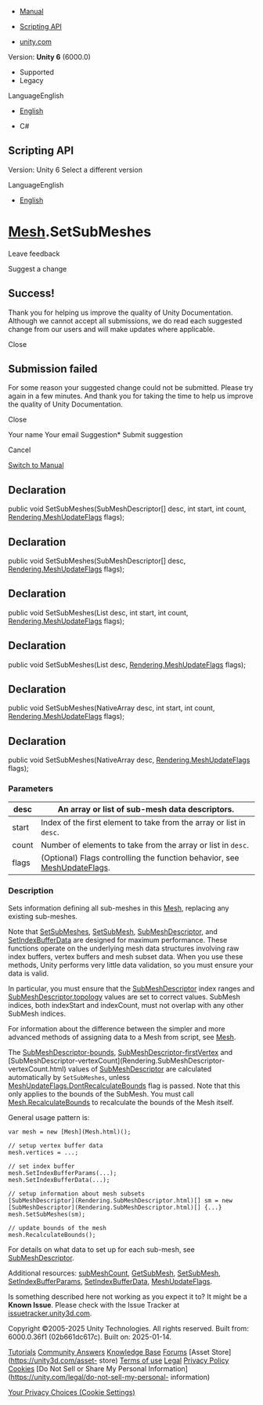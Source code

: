 [ ]()

  * [Manual](../Manual/index.html)
  * [Scripting API](../ScriptReference/index.html)

  * [unity.com](https://unity.com/)

Version: **Unity 6** (6000.0)

  * Supported
  * Legacy

LanguageEnglish

  * [English]()

  * C#

[ ](https://docs.unity3d.com)

## Scripting API

Version: Unity 6 Select a different version

LanguageEnglish

  * [English]()

#  [Mesh](Mesh.html).SetSubMeshes

Leave feedback

Suggest a change

## Success!

Thank you for helping us improve the quality of Unity Documentation. Although
we cannot accept all submissions, we do read each suggested change from our
users and will make updates where applicable.

Close

## Submission failed

For some reason your suggested change could not be submitted. Please <a>try
again</a> in a few minutes. And thank you for taking the time to help us
improve the quality of Unity Documentation.

Close

Your name Your email Suggestion* Submit suggestion

Cancel

[Switch to Manual](../Manual/class-Mesh.html "Go to Mesh Component in the
Manual")

## Declaration

public void SetSubMeshes(SubMeshDescriptor[] desc, int start, int count,
[Rendering.MeshUpdateFlags](Rendering.MeshUpdateFlags.html) flags);

## Declaration

public void SetSubMeshes(SubMeshDescriptor[] desc,
[Rendering.MeshUpdateFlags](Rendering.MeshUpdateFlags.html) flags);

## Declaration

public void SetSubMeshes(List<SubMeshDescriptor> desc, int start, int count,
[Rendering.MeshUpdateFlags](Rendering.MeshUpdateFlags.html) flags);

## Declaration

public void SetSubMeshes(List<SubMeshDescriptor> desc,
[Rendering.MeshUpdateFlags](Rendering.MeshUpdateFlags.html) flags);

## Declaration

public void SetSubMeshes(NativeArray<T> desc, int start, int count,
[Rendering.MeshUpdateFlags](Rendering.MeshUpdateFlags.html) flags);

## Declaration

public void SetSubMeshes(NativeArray<T> desc,
[Rendering.MeshUpdateFlags](Rendering.MeshUpdateFlags.html) flags);

### Parameters

desc | An array or list of sub-mesh data descriptors.  
---|---  
start | Index of the first element to take from the array or list in `desc`.  
count | Number of elements to take from the array or list in `desc`.  
flags | (Optional) Flags controlling the function behavior, see [MeshUpdateFlags](Rendering.MeshUpdateFlags.html).  
  
### Description

Sets information defining all sub-meshes in this [Mesh](Mesh.html), replacing
any existing sub-meshes.

Note that [SetSubMeshes](Mesh.SetSubMeshes.html),
[SetSubMesh](Mesh.SetSubMesh.html),
[SubMeshDescriptor](Rendering.SubMeshDescriptor.html), and
[SetIndexBufferData](Mesh.SetIndexBufferData.html) are designed for maximum
performance. These functions operate on the underlying mesh data structures
involving raw index buffers, vertex buffers and mesh subset data. When you use
these methods, Unity performs very little data validation, so you must ensure
your data is valid.  
  
In particular, you must ensure that the
[SubMeshDescriptor](Rendering.SubMeshDescriptor.html) index ranges and
[SubMeshDescriptor.topology](Rendering.SubMeshDescriptor-topology.html) values
are set to correct values. SubMesh indices, both indexStart and indexCount,
must not overlap with any other SubMesh indices.  
  
For information about the difference between the simpler and more advanced
methods of assigning data to a Mesh from script, see [Mesh](Mesh.html).  
  
The [SubMeshDescriptor-bounds](Rendering.SubMeshDescriptor-bounds.html),
[SubMeshDescriptor-firstVertex](Rendering.SubMeshDescriptor-firstVertex.html)
and [SubMeshDescriptor-vertexCount](Rendering.SubMeshDescriptor-
vertexCount.html) values of
[SubMeshDescriptor](Rendering.SubMeshDescriptor.html) are calculated
automatically by `SetSubMeshes`, unless
[MeshUpdateFlags.DontRecalculateBounds](Rendering.MeshUpdateFlags.DontRecalculateBounds.html)
flag is passed. Note that this only applies to the bounds of the SubMesh. You
must call [Mesh.RecalculateBounds](Mesh.RecalculateBounds.html) to recalculate
the bounds of the Mesh itself.  
  
General usage pattern is:

    
    
    var mesh = new [Mesh](Mesh.html)();  
      
    // setup vertex buffer data
    mesh.vertices = ...;  
      
    // set index buffer
    mesh.SetIndexBufferParams(...);
    mesh.SetIndexBufferData(...);  
      
    // setup information about mesh subsets
    [SubMeshDescriptor](Rendering.SubMeshDescriptor.html)[] sm = new [SubMeshDescriptor](Rendering.SubMeshDescriptor.html)[] {...}
    mesh.SetSubMeshes(sm);  
      
    // update bounds of the mesh
    mesh.RecalculateBounds();

For details on what data to set up for each sub-mesh, see
[SubMeshDescriptor](Rendering.SubMeshDescriptor.html).  
  
Additional resources: [subMeshCount](Mesh-subMeshCount.html),
[GetSubMesh](Mesh.GetSubMesh.html), [SetSubMesh](Mesh.SetSubMesh.html),
[SetIndexBufferParams](Mesh.SetIndexBufferParams.html),
[SetIndexBufferData](Mesh.SetIndexBufferData.html),
[MeshUpdateFlags](Rendering.MeshUpdateFlags.html).

Is something described here not working as you expect it to? It might be a
**Known Issue**. Please check with the Issue Tracker at
[issuetracker.unity3d.com](https://issuetracker.unity3d.com).

Copyright ©2005-2025 Unity Technologies. All rights reserved. Built from:
6000.0.36f1 (02b661dc617c). Built on: 2025-01-14.

[Tutorials](https://unity3d.com/learn) [Community
Answers](https://answers.unity3d.com) [Knowledge
Base](https://support.unity3d.com/hc/en-us)
[Forums](https://forum.unity3d.com) [Asset Store](https://unity3d.com/asset-
store) [Terms of use](https://docs.unity3d.com/Manual/TermsOfUse.html)
[Legal](https://unity.com/legal) [Privacy
Policy](https://unity.com/legal/privacy-policy)
[Cookies](https://unity.com/legal/cookie-policy) [Do Not Sell or Share My
Personal Information](https://unity.com/legal/do-not-sell-my-personal-
information)

[Your Privacy Choices (Cookie Settings)](javascript:void\(0\);)

